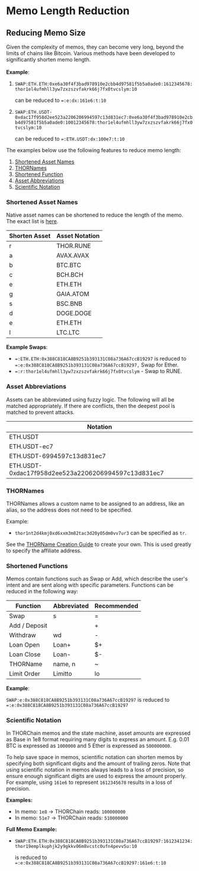 # Memo Length Reduction

## Reducing Memo Size

Given the complexity of memos, they can become very long, beyond the limits of chains like Bitcoin. Various methods have been developed to significantly shorten memo length. \
\
**Example**:

1. `SWAP:ETH.ETH:0xe6a30f4f3bad978910e2cbb4d97581f5b5a0ade0:1612345678:thor1el4ufmhll3yw7zxzszvfakrk66j7fx0tvcslym:10`

   can be reduced to `=:e:dx:161e6:t:10`

2. `SWAP:ETH.USDT-0xdac17f958d2ee523a2206206994597c13d831ec7:0xe6a30f4f3bad978910e2cbb4d97581f5b5a0ade0:10012345678:thor1el4ufmhll3yw7zxzszvfakrk66j7fx0tvcslym:10`

   can be reduced to `=:ETH.USDT:dx:100e7:t:10`

The examples below use the following features to reduce memo length:

1. [Shortened Asset Names](memo-length-reduction.md#shortened-asset-names)
2. [THORNames](memo-length-reduction.md#mechanism-for-transaction-intent-1)
3. [Shortened Function](memo-length-reduction.md#mechanism-for-transaction-intent-2)
4. [Asset Abbreviations](memo-length-reduction.md#asset-abbreviations)
5. [Scientific Notation](memo-length-reduction.md#scientific-notation)

### **Shortened Asset Names**

Native asset names can be shortened to reduce the length of the memo. The exact list is [here](https://gitlab.com/thorchain/thornode/-/blob/develop/common/asset.go#L231).

| Shorten Asset | Asset Notation |
| ------------- | -------------- |
| r             | THOR.RUNE      |
| a             | AVAX.AVAX      |
| b             | BTC.BTC        |
| c             | BCH.BCH        |
| e             | ETH.ETH        |
| g             | GAIA.ATOM      |
| s             | BSC.BNB        |
| d             | DOGE.DOGE      |
| e             | ETH.ETH        |
| l             | LTC.LTC        |

**Example Swaps**:

- `=:ETH.ETH:0x388C818CA8B9251b393131C08a736A67ccB19297` is reduced to `=:e:0x388C818CA8B9251b393131C08a736A67ccB19297,` Swap for Ether.
- `=:r:thor1el4ufmhll3yw7zxzszvfakrk66j7fx0tvcslym` - Swap to RUNE.

### Asset Abbreviations

Assets can be abbreviated using fuzzy logic. The following will all be matched appropriately. If there are conflicts, then the deepest pool is matched to prevent attacks.

| Notation                                            |
| --------------------------------------------------- |
| ETH.USDT                                            |
| ETH.USDT-ec7                                        |
| ETH.USDT-6994597c13d831ec7                          |
| ETH.USDT-0xdac17f958d2ee523a2206206994597c13d831ec7 |

### THORNames

THORNames allows a custom name to be assigned to an address, like an alias, so the address does not need to be specified.

Example:

- `thor1nt2d4kmj0xd6xxm3m82tac3d20y05dm0vv7ur3` can be specified as `tr`.

See the [THORName Creation Guide](../affiliate-guide/thorname-guide.md) to create your own. This is used greatly to specify the affiliate address.

### Shortened Functions

Memos contain functions such as Swap or Add, which describe the user's intent and are sent along with specific parameters. Functions can be reduced in the following way:

| Function      | Abbreviated | Recommended |
| ------------- | ----------- | ----------- |
| Swap          | s           | =           |
| Add / Deposit |             | +           |
| Withdraw      | wd          | -           |
| Loan Open     | Loan+       | $+          |
| Loan Close    | Loan-       | $-          |
| THORName      | name, n     | \~          |
| Limit Order   | Limitto     | lo          |

**Example**:

`SWAP:e:0x388C818CA8B9251b393131C08a736A67ccB19297` is reduced to `=:e:0x388C818CA8B9251b393131C08a736A67ccB19297`

### Scientific Notation

In THORChain memos and the state machine, asset amounts are expressed as Base in 1e8 format requiring many digits to express an amount. E.g. 0.01 BTC is expressed as `1000000` and 5 Ether is expressed as `500000000`.

To help save space in memos, scientific notation can shorten memos by specifying both significant digits and the amount of trailing zeros. Note that using scientific notation in memos always leads to a loss of precision, so ensure enough significant digits are used to express the amount properly. For example, using `161e6` to represent `1612345678` results in a loss of precision.

**Examples:**

- In memo: `1e8` -> THORChain reads: `100000000`
- In memo: `51e7` -> THORChain reads: `510000000`

**Full Memo Example:**

- `SWAP:ETH.ETH:0x388C818CA8B9251b393131C08a736A67ccB19297:1612341234:thor19emplkuphjk2y9gkkv06m8vcstc0ufn4pevv5u:10`

  is reduced to `=:e:0x388C818CA8B9251b393131C08a736A67ccB19297:161e6:t:10`
